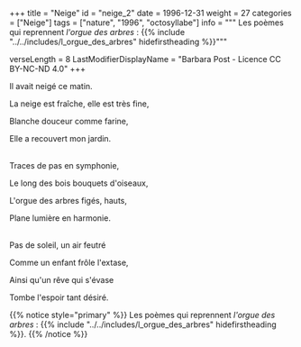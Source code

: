 +++
title = "Neige"
id = "neige_2"
date = 1996-12-31
weight = 27
categories = ["Neige"]
tags = ["nature", "1996", "octosyllabe"]
info = """
Les poèmes qui reprennent _l'orgue des arbres_ :
{{% include "../../includes/l_orgue_des_arbres" hidefirstheading %}}"""

verseLength = 8
LastModifierDisplayName = "Barbara Post - Licence CC BY-NC-ND 4.0"
+++

Il avait neigé ce matin.

La neige est fraîche, elle est très fine,

Blanche douceur comme farine,

Elle a recouvert mon jardin.

 \
Traces de pas en symphonie,

Le long des bois bouquets d'oiseaux,

L'orgue des arbres figés, hauts,

Plane lumière en harmonie.

 \
Pas de soleil, un air feutré

Comme un enfant frôle l'extase,

Ainsi qu'un rêve qui s'évase

Tombe l'espoir tant désiré.

{{% notice style="primary" %}}
Les poèmes qui reprennent _l'orgue des arbres_ :
{{% include "../../includes/l_orgue_des_arbres" hidefirstheading %}}.
{{% /notice %}}
